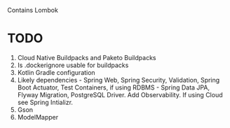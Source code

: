 Contains Lombok 

# TODO

1. Cloud Native Buildpacks and Paketo Buildpacks
2. Is .dockerignore usable for buildpacks
3. Kotlin Gradle configuration
4. Likely dependencies - Spring Web, Spring Security, Validation, Spring Boot Actuator, Test Containers, if using RDBMS - Spring Data JPA, Flyway Migration, PostgreSQL Driver. Add Observability. If using Cloud see Spring Intializr.
5. Gson
6. ModelMapper
